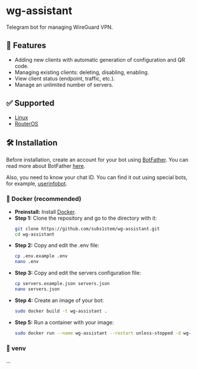 # wg-assistant

Telegram bot for managing WireGuard VPN.

## 🎯 Features

* Adding new clients with automatic generation of configuration and QR code.
* Managing existing clients: deleting, disabling, enabling.
* View client status (endpoint, traffic, etc.).
* Manage an unlimited number of servers.

## ✅ Supported

* [Linux](https://www.wireguard.com)
* [RouterOS](https://help.mikrotik.com/docs/display/ROS/WireGuard)

## 🛠 Installation

Before installation, create an account for your bot using [BotFather](https://t.me/BotFather).
You can read more about BotFather [here](https://core.telegram.org/bots/features#botfather).

Also, you need to know your chat ID.
You can find it out using special bots, for example, [userinfobot](https://t.me/userinfobot).

### 🐋 Docker (recommended)

* **Preinstall:** Install [Docker](https://docs.docker.com/engine/install/).
* **Step 1:** Clone the repository and go to the directory with it:
  ```bash
  git clone https://github.com/subs1stem/wg-assistant.git
  cd wg-assistant
  ```
* **Step 2:** Copy and edit the .env file:
  ```bash
  cp .env.example .env
  nano .env
  ```
* **Step 3:** Copy and edit the servers configuration file:
  ```bash
  cp servers.example.json servers.json
  nano servers.json
  ```
* **Step 4:** Create an image of your bot:
  ```bash
  sudo docker build -t wg-assistant .
  ```
* **Step 5:** Run a container with your image:
  ```bash
  sudo docker run --name wg-assistant --restart unless-stopped -d wg-assistant
  ```

### 🐍 venv

...
